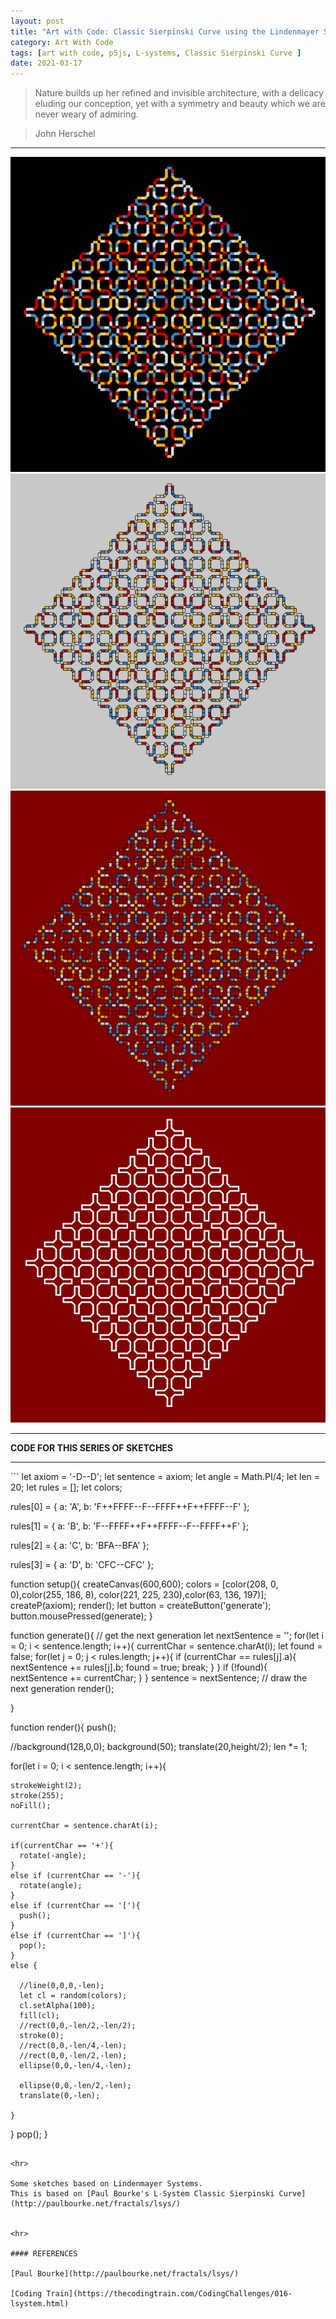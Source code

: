 ```yaml
---
layout: post
title: "Art with Code: Classic Sierpinski Curve using the Lindenmayer Systems"
category: Art With Code
tags: [art with code, p5js, L-systems, Classic Sierpinski Curve ]
date: 2021-03-17
---
```

> Nature builds up her refined and invisible architecture, with a delicacy eluding our conception, yet with a symmetry and beauty which we are never weary of admiring.

> John Herschel

<hr>

<img src = "/images/036a.png"/>

<img src = "/images/036b.png"/>

<img src = "/images/036d.png"/>

<img src = "/images/036e.png"/>


<hr>

**CODE FOR THIS SERIES OF SKETCHES**
<hr>
```
let axiom = '-D--D';
let sentence = axiom;
let angle = Math.PI/4;
let len = 20;
let rules = [];
let colors;

rules[0] = {
  a: 'A',
  b: 'F++FFFF--F--FFFF++F++FFFF--F'
};

rules[1] = {
  a: 'B',
  b: 'F--FFFF++F++FFFF--F--FFFF++F'
};

rules[2] = {
  a: 'C',
  b: 'BFA--BFA'
};

rules[3] = {
  a: 'D',
  b: 'CFC--CFC'
};

function setup(){
  createCanvas(600,600);
  colors = [color(208, 0, 0),color(255, 186, 8),
            color(221, 225, 230),color(63, 136, 197)];
  createP(axiom);
  render();
  let button = createButton('generate');
  button.mousePressed(generate);
}

function generate(){
  // get the next generation
  let nextSentence = '';
  for(let i = 0; i < sentence.length; i++){
    currentChar = sentence.charAt(i);
    let found = false;
    for(let j = 0; j < rules.length; j++){
      if (currentChar == rules[j].a){
        nextSentence += rules[j].b;
        found = true;
        break;
      }
    }
    if (!found){
      nextSentence += currentChar;
    }
  }
  sentence = nextSentence;
  // draw the next generation
  render();

}


function render(){
  push();

  //background(128,0,0);
  background(50);
  translate(20,height/2);
  len *= 1;

  for(let i = 0; i < sentence.length; i++){

    strokeWeight(2);
    stroke(255);
    noFill();

    currentChar = sentence.charAt(i);

    if(currentChar == '+'){
      rotate(-angle);
    }
    else if (currentChar == '-'){
      rotate(angle);
    }
    else if (currentChar == '['){
      push();
    }
    else if (currentChar == ']'){
      pop();
    }
    else {

      //line(0,0,0,-len);
      let cl = random(colors);
      cl.setAlpha(100);
      fill(cl);
      //rect(0,0,-len/2,-len/2);
      stroke(0);
      //rect(0,0,-len/4,-len);
      //rect(0,0,-len/2,-len);
      ellipse(0,0,-len/4,-len);

      ellipse(0,0,-len/2,-len);
      translate(0,-len);

    }
  }
  pop();
}

```

<hr>

Some sketches based on Lindenmayer Systems.
This is based on [Paul Bourke's L-System Classic Sierpinski Curve](http://paulbourke.net/fractals/lsys/)


<hr>

#### REFERENCES

[Paul Bourke](http://paulbourke.net/fractals/lsys/)

[Coding Train](https://thecodingtrain.com/CodingChallenges/016-lsystem.html)
